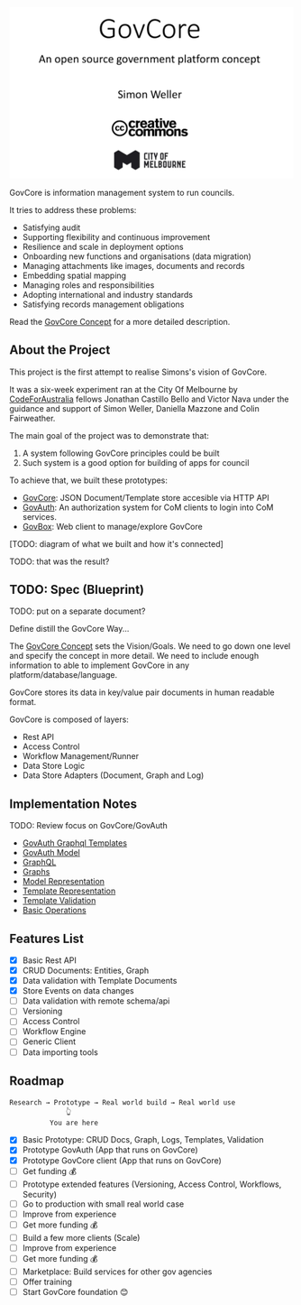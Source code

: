 ![Govcore](docs/assets/1-govcore-intro.png)

GovCore is information management system to run councils.

It tries to address these problems:

- Satisfying audit
- Supporting flexibility and continuous improvement
- Resilience and scale in deployment options
- Onboarding new functions and organisations (data migration)
- Managing attachments like images, documents and records
- Embedding spatial mapping
- Managing roles and responsibilities
- Adopting international and industry standards
- Satisfying records management obligations

Read the [GovCore Concept](docs/govcore.md) for a more detailed description.

## About the Project

This project is the first attempt to realise Simons's vision of GovCore.

It was a six-week experiment ran at the City Of Melbourne by [CodeForAustralia](https://codeforaustralia.org/) fellows Jonathan Castillo Bello and Victor Nava under the guidance and support of Simon Weller, Daniella Mazzone and Colin Fairweather.

The main goal of the project was to demonstrate that:

1. A system following GovCore principles could be built
2. Such system is a good option for building of apps for council

To achieve that, we built these prototypes:

- [GovCore](govcore/): JSON Document/Template store accesible via HTTP API
- [GovAuth](govauth/): An authorization system for CoM clients to login into CoM services.
- [GovBox](govbox/): Web client to manage/explore GovCore

[TODO: diagram of what we built and how it's connected]

TODO: that was the result?

## TODO: Spec (Blueprint)

TODO: put on a separate document?

Define distill the GovCore Way...

The [GovCore Concept](docs/govcore.md) sets the Vision/Goals. We need to go down one level and specify the concept in more detail. We need to include enough information to able to implement GovCore in any platform/database/language.

GovCore stores its data in key/value pair documents in human readable format.

GovCore is composed of layers:

- Rest API
- Access Control
- Workflow Management/Runner
- Data Store Logic
- Data Store Adapters (Document, Graph and Log)

## Implementation Notes

TODO: Review focus on GovCore/GovAuth

- [GovAuth Graphql Templates](docs/govauth-graphql-templates.md)
- [GovAuth Model](docs/govauth-model.md)
- [GraphQL](docs/graphQL.md)
- [Graphs](docs/graphs.md)
- [Model Representation](docs/model-representation.md)
- [Template Representation](docs/template-representation.md)
- [Template Validation](docs/template-validation.md)
- [Basic Operations](docs/basic-operations.md)

## Features List

- [x] Basic Rest API
- [x] CRUD Documents: Entities, Graph
- [x] Data validation with Template Documents
- [x] Store Events on data changes
- [ ] Data validation with remote schema/api
- [ ] Versioning
- [ ] Access Control
- [ ] Workflow Engine
- [ ] Generic Client
- [ ] Data importing tools

## Roadmap

    Research → Prototype → Real world build → Real world use
                  👆
              You are here

- [x] Basic Prototype: CRUD Docs, Graph, Logs, Templates, Validation
- [x] Prototype GovAuth (App that runs on GovCore)
- [x] Prototype GovCore client (App that runs on GovCore)
- [ ] Get funding 💰
- [ ] Prototype extended features (Versioning, Access Control, Workflows, Security)
- [ ] Go to production with small real world case
- [ ] Improve from experience
- [ ] Get more funding 💰
- [ ] Build a few more clients (Scale)
- [ ] Improve from experience
- [ ] Get more funding 💰
- [ ] Marketplace: Build services for other gov agencies
- [ ] Offer training
- [ ] Start GovCore foundation 😊

